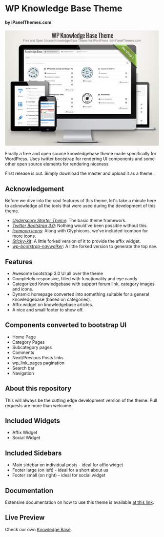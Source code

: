 # WP Knowledge Base Theme
#### by iPanelThemes.com

![Theme Logo](screenshot.png?raw=true)

Finally a free and open source knowledgebase theme made specifically for WordPress.
Uses twitter bootstrap for rendering UI components and some other open source elements
for rendering niceness.

First release is out. Simply download the master and upload it as a theme.

## Acknowledgement
Before we dive into the cool features of this theme, let's take a minute here to acknowledge
all the tools that were used during the development of this theme.
* [*Underscore Starter Theme*](http://underscores.me/): The basic theme framework.
* [*Twitter Bootstrap 3.0*](http://getbootstrap.com/): Nothing would've been possible without this.
* [*Icomoon Icons*](http://icomoon.io/): Along with Glyphicons, we've included icomoon for more icons.
* [*Sticky-kit*](https://github.com/leafo/sticky-kit): A little forked version of it to provide the affix widget.
* [*wp-bootstrap-navwalker*](https://github.com/twittem/wp-bootstrap-navwalker): A little forked version to generate the top nav.

## Features
* Awesome bootstrap 3.0 UI all over the theme
* Completely responsive, filled with functionality and eye candy
* Categorized Knowledgebase with support forum link, category images and icons.
* Dynamic homepage converted into something suitable for a general knowledgebase (based on categories).
* Affix widget on knowledgebase articles.
* A nice and small footer to show off.

## Components converted to bootstrap UI
* Home Page
* Category Pages
* Subcategory pages
* Comments
* Next/Previous Posts links
* wp_link_pages pagination
* Search bar
* Navigation

## About this repository
This will always be the cutting edge development version of the theme. Pull requests are more than welcome.

## Included Widgets
* Affix Widget
* Social Widget

## Included Sidebars
* Main sidebar on individual posts - ideal for affix widget
* Footer large (on left) - ideal for a short about us
* Footer small (on right) - ideal for social widget

## Documentation
Extensive documentation on how to use this theme is available [at this link](http://ipanelthemes.com/kb/products/wp-knowledge-base-theme/).

## Live Preview
Check our own [Knowledge Base](http://ipanelthemes.com/kb/).
